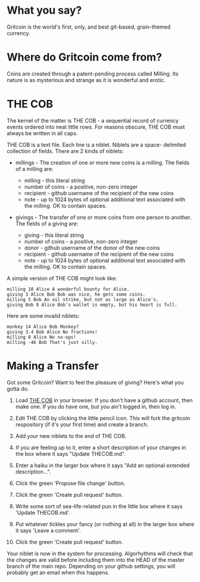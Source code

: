 # What you say?

Gritcoin is the world's first, only, and best git-based, grain-themed currency.

# Where do Gritcoin come from?

Coins are created through a patent-pending process called Milling.  Its nature
is as mysterious and strange as it is wonderful and erotic.

# THE COB #

The kernel of the matter is THE COB - a sequential record of currency
events ordered into neat little rows.  For reasons obscure, THE COB must
always be written in all caps.

THE COB is a text file.  Each line is a niblet.  Niblets are a space-
delimited collection of fields.  There are 2 kinds of niblets:

* millings - The creation of one or more new coins is a milling.  The
fields of a milling are:

   * milling - this literal string
   * number of coins - a positive, non-zero integer
   * recipient - github username of the recipient of the new coins
   * note - up to 1024 bytes of optional additional text associated with the milling.  OK to contain spaces.

* givings - The transfer of one or more coins from one person to another.
The fields of a giving are:

   * giving - this literal string
   * number of coins - a positive, non-zero integer
   * donor - github username of the donor of the new coins
   * recipient - github username of the recipient of the new coins
   * note - up to 1024 bytes of optional additional text associated with the milling.  OK to contain spaces.

A simple version of THE COB might look like:

    milling 10 Alice A wonderful bounty for Alice.
    giving 3 Alice Bob Bob was nice, he gets some coins.
    milling 5 Bob An oil strike, but not as large as Alice's.
    giving Bob 8 Alice Bob's wallet is empty, but his heart is full.

Here are some invalid niblets:

    monkey 14 Alice Bob Monkey?
    giving 3.4 Bob Alice No fractions!
    milling 0 Alice No no-ops!
    milling -46 Bob That's just silly.

# Making a Transfer #

Got some Gritcoin?  Want to feel the pleasure of giving?  Here's what
you gotta do.

1. Load [THE COB](THECOB.md) in your browser.  If you don't have a github account, 
then make one.  If you do have one, but you ain't logged in, then log in.

2. Edit THE COB by clicking the little pencil icon.  This will fork the gritcoin
respository (if it's your first time) and create a branch.

3. Add your new niblets to the end of THE COB.

4. If you are feeling up to it, enter a short description of your changes in the
box where it says "Update THECOB.md".

5. Enter a haiku in the larger box where it says "Add an optional extended description...".

6. Click the green 'Propose file change' button.

7. Click the green 'Create pull request' button.

8. Write some sort of sea-life-related pun in the little box where it says 'Update THECOB.md'.

9. Put whatever tickles your fancy (or nothing at all) in the larger box where it says
'Leave a comment'.

10. Click the green 'Create pull request' button.

Your niblet is now in the system for processing.  Algorhythms will check that
the changes are valid before including them into the HEAD of the master branch
of the main repo.  Depending on your github settings, you will probably get an
email when this happens.
